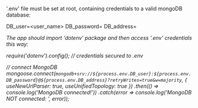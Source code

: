 '.env' file must be set at root, containing credentials to a valid mongoDB database:

DB_user=<user_name>
DB_password=<password>
DB_address=<address>


The app should import 'dotenv' package and then access '.env' credentials this way:

require('dotenv').config();   // credentials secured to .env

// connect MongoDB
mongoose.connect(`mongodb+srv://${process.env.DB_user}:${process.env.DB_password}@${process.env.DB_address}?retryWrites=true&w=majority`,
  {
    useNewUrlParser: true,
    useUnifiedTopology: true
  })
    .then(() => console.log('MongoDB connected!'))
    .catch(error => console.log('MongoDB NOT connected: ', error));
